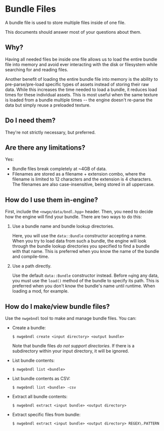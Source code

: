 # Bundle Files

A bundle file is used to store multiple files inside of one file.

This documents should answer most of your questions about them.

## Why?

Having all needed files be inside one file allows us to load the entire bundle
file into memory and avoid ever interacting with the disk or filesystem while
searching for and reading files.

Another benefit of loading the entire bundle file into memory is the ability to
pre-parse/pre-load specific types of assets instead of storing their raw data.
While this increases the time needed to load a bundle, it reduces load times for
these individual assets. This is most useful when the same texture is loaded
from a bundle multiple times -- the engine doesn't re-parse the data but simply
reuse a preloaded texture.

## Do I need them?

They're not strictly necessary, but preferred.

## Are there any limitations?

Yes:

* Bundle files break completely at ~4GB of data.
* Filenames are stored as a filename + extension combo, where the filename is
  limited to 12 characters and the extension is 4 characters. The filenames are
  also case-insensitive, being stored in all uppercase.

## How do I use them in-engine?

First, include the `<nwge/data/bndl.hpp>` header. Then, you need to decide how
the engine will find your bundle. There are two ways to do this:

1. Use a bundle name and bundle lookup directories.

    Here, you will use the `data::Bundle` constructor accepting a name. When you
    try to load data from such a bundle, the engine will look through the bundle
    lookup directories you specified to find a bundle with that name. This is
    preferred when you know the name of the bundle and compile-time.

2. Use a path directly.

    Use the default `data::Bundle` constructor instead. Before `nq`ing any data,
    you must use the `load()` method of the bundle to specify its path. This is
    preferred when you don't know the bundle's name until runtime. When loading
    a mod, for example.

## How do I make/view bundle files?

Use the `nwgebndl` tool to make and manage bundle files. You can:

* Create a bundle:

    ```console
    $ nwgebndl create <input directory> <output bundle>
    ```

    Note that bundle files _do not support directories_. If there is a
    subdirectory within your input directory, it will be ignored.

* List bundle contents:

    ```console
    $ nwgebndl list <bundle>
    ```

* List bundle contents as CSV:

    ```console
    $ nwgebndl list <bundle> -csv
    ```

* Extract all bundle contents:

  ```console
  $ nwgebndl extract <input bundle> <output directory>
  ```

* Extract specific files from bundle:

  ```console
  $ nwgebndl extract <input bundle> <output directory> REGEX\.PATTERN
  ```
